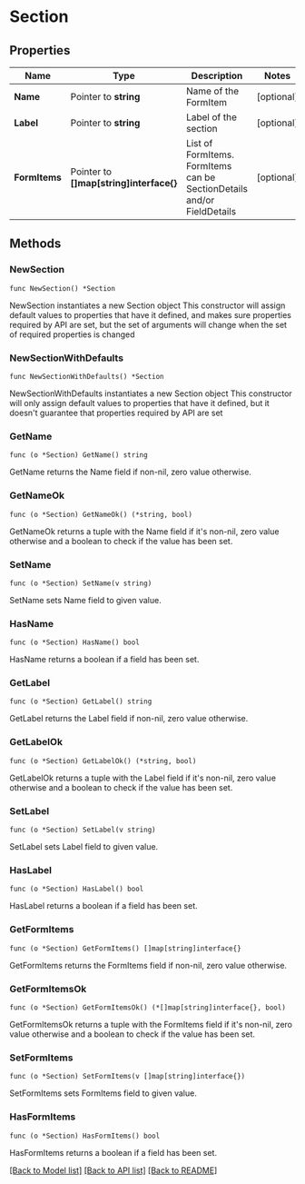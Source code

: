 # Section

## Properties

Name | Type | Description | Notes
------------ | ------------- | ------------- | -------------
**Name** | Pointer to **string** | Name of the FormItem | [optional] 
**Label** | Pointer to **string** | Label of the section | [optional] 
**FormItems** | Pointer to **[]map[string]interface{}** | List of FormItems. FormItems can be SectionDetails and/or FieldDetails | [optional] 

## Methods

### NewSection

`func NewSection() *Section`

NewSection instantiates a new Section object
This constructor will assign default values to properties that have it defined,
and makes sure properties required by API are set, but the set of arguments
will change when the set of required properties is changed

### NewSectionWithDefaults

`func NewSectionWithDefaults() *Section`

NewSectionWithDefaults instantiates a new Section object
This constructor will only assign default values to properties that have it defined,
but it doesn't guarantee that properties required by API are set

### GetName

`func (o *Section) GetName() string`

GetName returns the Name field if non-nil, zero value otherwise.

### GetNameOk

`func (o *Section) GetNameOk() (*string, bool)`

GetNameOk returns a tuple with the Name field if it's non-nil, zero value otherwise
and a boolean to check if the value has been set.

### SetName

`func (o *Section) SetName(v string)`

SetName sets Name field to given value.

### HasName

`func (o *Section) HasName() bool`

HasName returns a boolean if a field has been set.

### GetLabel

`func (o *Section) GetLabel() string`

GetLabel returns the Label field if non-nil, zero value otherwise.

### GetLabelOk

`func (o *Section) GetLabelOk() (*string, bool)`

GetLabelOk returns a tuple with the Label field if it's non-nil, zero value otherwise
and a boolean to check if the value has been set.

### SetLabel

`func (o *Section) SetLabel(v string)`

SetLabel sets Label field to given value.

### HasLabel

`func (o *Section) HasLabel() bool`

HasLabel returns a boolean if a field has been set.

### GetFormItems

`func (o *Section) GetFormItems() []map[string]interface{}`

GetFormItems returns the FormItems field if non-nil, zero value otherwise.

### GetFormItemsOk

`func (o *Section) GetFormItemsOk() (*[]map[string]interface{}, bool)`

GetFormItemsOk returns a tuple with the FormItems field if it's non-nil, zero value otherwise
and a boolean to check if the value has been set.

### SetFormItems

`func (o *Section) SetFormItems(v []map[string]interface{})`

SetFormItems sets FormItems field to given value.

### HasFormItems

`func (o *Section) HasFormItems() bool`

HasFormItems returns a boolean if a field has been set.


[[Back to Model list]](../README.md#documentation-for-models) [[Back to API list]](../README.md#documentation-for-api-endpoints) [[Back to README]](../README.md)


